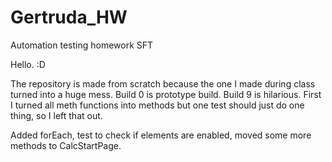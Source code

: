 # Gertruda_HW

Automation testing homework SFT

Hello. :D

The repository is made from scratch because the one I made during class turned into a huge mess.
Build 0 is prototype build.
Build 9 is hilarious.
First I turned all meth functions into methods but one test should just do one thing, so I left that out.

Added forEach, test to check if elements are enabled, moved some more methods to CalcStartPage.
